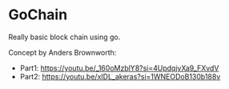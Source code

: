# GoChain

Really basic block chain using go.

Concept by Anders Brownworth:
- Part1: https://youtu.be/_160oMzblY8?si=4UpdqjvXa9_FXvdV
- Part2: https://youtu.be/xIDL_akeras?si=1WNEODoB130b188v